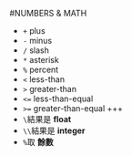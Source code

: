#NUMBERS & MATH
+ `+` plus
+ `-` minus
+ `/` slash
+ `*` asterisk
+ `%` percent
+ `<` less-than
+ `>` greater-than
+ `<=` less-than-equal
+ `>=` greater-than-equal
+++
+ `\`結果是 **float**
+ `\\`結果是 **integer**
+ `%`取 **餘數**
